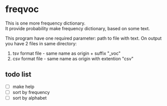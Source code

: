 # freqvoc
This is one more frequency dictionary.  
It provide probability make frequency dictionary, based on some text.

This program have one required parameter: path to file with text.
On output you have 2 files in same directory:
1) tsv format file - same name as origin + suffix "_voc"
2) csv format file - same name as origin with extention "csv"

## todo list
- [ ] make help
- [ ] sort by frequency
- [ ] sort by alphabet
